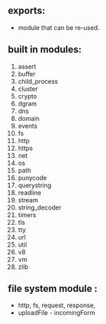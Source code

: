 ## exports:

* module that can be re-used.

## built in modules:
1. assert
2. buffer
3. child_process
4. cluster
5. crypto
6. dgram
7. dns
8. domain
9. events
10. fs
11. http
12. https
13. net
14. os
15. path
16. punycode
17. querystring
18. readline
19. stream
20. string_decoder
21. timers
22. tls
23. tty
24. url
25. util
26. v8
27. vm
28. zlib


## file system module :
* http, fs, request, response,
* uploadFile - incomingForm

